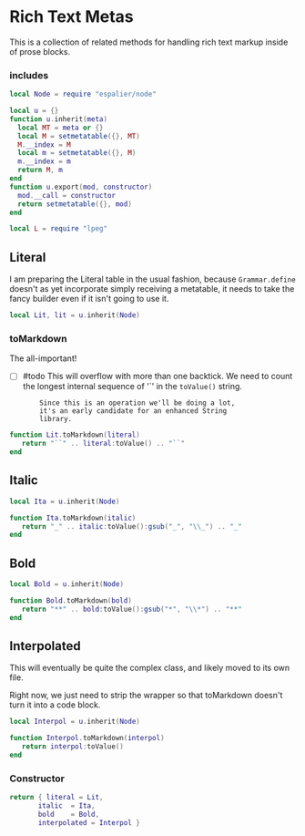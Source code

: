 # Rich Text Metas


  This is a collection of related methods for handling rich text markup
inside of prose blocks.


### includes

```lua
local Node = require "espalier/node"

local u = {}
function u.inherit(meta)
  local MT = meta or {}
  local M = setmetatable({}, MT)
  M.__index = M
  local m = setmetatable({}, M)
  m.__index = m
  return M, m
end
function u.export(mod, constructor)
  mod.__call = constructor
  return setmetatable({}, mod)
end

local L = require "lpeg"
```
## Literal

  I am preparing the Literal table in the usual fashion, because
``Grammar.define`` doesn't as yet incorporate simply receiving a
metatable, it needs to take the fancy builder even if it isn't
going to use it.

```lua
local Lit, lit = u.inherit(Node)
```
### toMarkdown

The all-important!


- [ ] #todo  This will overflow with more than one backtick.
          We need to count the longest internal sequence of
          '`' in the ``toValue()`` string.


          Since this is an operation we'll be doing a lot,
          it's an early candidate for an enhanced String
          library.

```lua
function Lit.toMarkdown(literal)
   return "``" .. literal:toValue() .. "``"
end
```
## Italic

```lua
local Ita = u.inherit(Node)

function Ita.toMarkdown(italic)
   return "_" .. italic:toValue():gsub("_", "\\_") .. "_"
end
```
## Bold

```lua
local Bold = u.inherit(Node)

function Bold.toMarkdown(bold)
   return "**" .. bold:toValue():gsub("*", "\\*") .. "**"
end
```
## Interpolated

  This will eventually be quite the complex class, and likely moved to
its own file.


Right now, we just need to strip the wrapper so that toMarkdown doesn't
turn it into a code block.

```lua
local Interpol = u.inherit(Node)

function Interpol.toMarkdown(interpol)
   return interpol:toValue()
end

```
### Constructor


```lua
return { literal = Lit,
       italic  = Ita,
       bold    = Bold,
       interpolated = Interpol }
```
